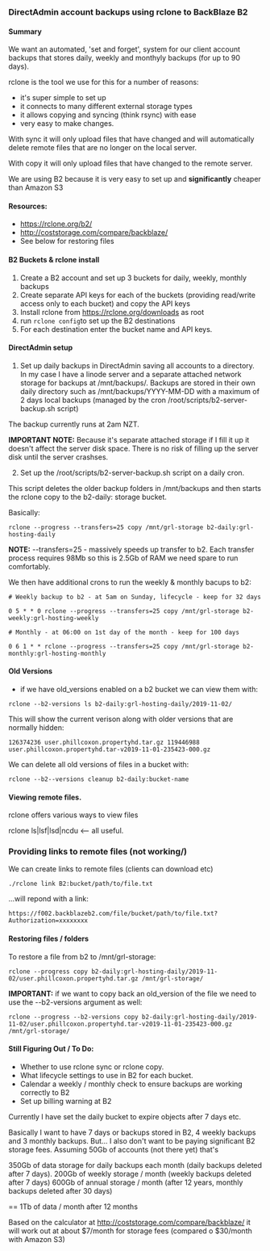 ### DirectAdmin account backups using rclone to BackBlaze B2


#### Summary

We want an automated, 'set and forget', system for our client account backups that stores daily, weekly and monthyly backups (for up to 90 days).

rclone is the tool we use for this for a number of reasons: 
* it's super simple to set up
* it connects to many different external storage types
* it allows copying and syncing (think rsync) with ease
* very easy to make changes. 

With sync it will only upload files that have changed and will automatically delete remote files that are no longer on the local server. 

With copy it will only upload files that have changed to the remote server.  

We are using B2 because it is very easy to set up and **significantly** cheaper than Amazon S3 


#### Resources: 

* https://rclone.org/b2/
* http://coststorage.com/compare/backblaze/
* See below for restoring files


#### B2 Buckets & rclone install

1) Create a B2 account and set up 3 buckets for daily, weekly, monthly backups
2) Create separate API keys for each of the buckets (providing read/write access only to each bucket) and copy the API keys
3) Install rclone from https://rclone.org/downloads as root
4) run `rclone config`to set up the B2 destinations
5) For each destination enter the bucket name and API keys. 

#### DirectAdmin setup

1) Set up daily backups in DirectAdmin saving all accounts to a directory.  In my case I have a linode server and a separate attached network storage for backups at /mnt/backups/.  Backups are stored in their own daily directory such as /mnt/backups/YYYY-MM-DD with a maximum of 2 days local backups (managed by the cron /root/scripts/b2-server-backup.sh script)

The backup currently runs at 2am NZT. 

**IMPORTANT NOTE:**  Because it's separate attached storage if I fill it up it doesn't affect the server disk space. There is no risk of filling up the server disk until the server crashses. 

2) Set up the /root/scripts/b2-server-backup.sh script on a daily cron. 

This script deletes the older backup folders in /mnt/backups and then starts the rclone copy to the b2-daily: storage bucket. 

Basically: 

`rclone --progress --transfers=25 copy /mnt/grl-storage b2-daily:grl-hosting-daily`

**NOTE:** --transfers=25 - massively speeds up transfer to b2. Each transfer process requires 98Mb so this is 2.5Gb of RAM we need spare to run comfortably. 

We then have additional crons to run the weekly & monthly bacups to b2: 

`# Weekly backup to b2 - at 5am on Sunday, lifecycle - keep for 32 days`

`0 5 * * 0 rclone --progress --transfers=25 copy /mnt/grl-storage b2-weekly:grl-hosting-weekly`

`# Monthly - at 06:00 on 1st day of the month - keep for 100 days`

`0 6 1 * * rclone --progress --transfers=25 copy /mnt/grl-storage b2-monthly:grl-hosting-monthly`



#### Old Versions 

* if we have old_versions enabled on a b2 bucket we can view them with: 

`rclone --b2-versions ls b2-daily:grl-hosting-daily/2019-11-02/`

This will show the current verison along with older versions that are normally hidden: 

`126374236 user.phillcoxon.propertyhd.tar.gz
119446988 user.phillcoxon.propertyhd.tar-v2019-11-01-235423-000.gz`

We can delete all old versions of files in a bucket with: 

`rclone --b2--versions cleanup b2-daily:bucket-name`


#### Viewing remote files. 

rclone offers various ways to view files

rclone ls|lsf|lsd|ncdu <-- all useful. 

### Providing links to remote files (not working/)

We can create links to remote files (clients can download etc) 

`./rclone link B2:bucket/path/to/file.txt`

...will repond with a link: 

`https://f002.backblazeb2.com/file/bucket/path/to/file.txt?Authorization=xxxxxxxx`


#### Restoring files / folders

To restore a file from b2 to /mnt/grl-storage: 

`rclone --progress copy b2-daily:grl-hosting-daily/2019-11-02/user.phillcoxon.propertyhd.tar.gz /mnt/grl-storage/`

**IMPORTANT:**  if we want to copy back an old_version of the file we need to use the --b2-versions argument as well: 

`rclone --progress --b2-versions copy b2-daily:grl-hosting-daily/2019-11-02/user.phillcoxon.propertyhd.tar-v2019-11-01-235423-000.gz /mnt/grl-storage/`


#### Still Figuring Out / To Do:

* Whether to use rclone sync or rclone copy. 
* What lifecycle settings to use in B2 for each bucket. 
* Calendar a weekly / monthly check to ensure backups are working correctly to B2
* Set up billing warning at B2

Currently I have set the daily bucket to expire objects after 7 days etc. 

Basically I want to have 7 days or backups stored in B2, 4 weekly backups and 3 monthly backups. But... I also don't want to be paying significant B2 storage fees.  Assuming 50Gb of accounts (not there yet) that's 

350Gb of data storage for daily backups each month (daily backups deleted after 7 days). 
200Gb of weekly storage / month (weekly backups deleted after 7 days)
600Gb of annual storage / month (after 12 years, monthly backups deleted after 30 days)

== 1Tb of data / month after 12 months

Based on the calculator at http://coststorage.com/compare/backblaze/ it will work out at about $7/month for storage fees (compared o $30/month with Amazon S3)

